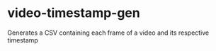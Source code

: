 # video-timestamp-gen
Generates a CSV containing each frame of a video and its respective timestamp
